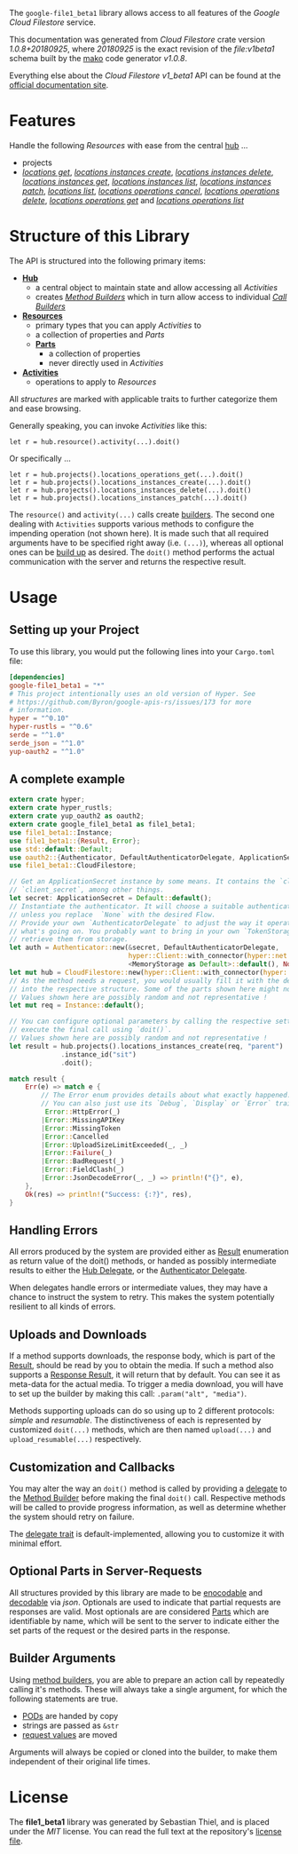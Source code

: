 <!---
DO NOT EDIT !
This file was generated automatically from 'src/mako/api/README.md.mako'
DO NOT EDIT !
-->
The `google-file1_beta1` library allows access to all features of the *Google Cloud Filestore* service.

This documentation was generated from *Cloud Filestore* crate version *1.0.8+20180925*, where *20180925* is the exact revision of the *file:v1beta1* schema built by the [mako](http://www.makotemplates.org/) code generator *v1.0.8*.

Everything else about the *Cloud Filestore* *v1_beta1* API can be found at the
[official documentation site](https://cloud.google.com/filestore/).
# Features

Handle the following *Resources* with ease from the central [hub](https://docs.rs/google-file1_beta1/1.0.8+20180925/google_file1_beta1/struct.CloudFilestore.html) ... 

* projects
 * [*locations get*](https://docs.rs/google-file1_beta1/1.0.8+20180925/google_file1_beta1/struct.ProjectLocationGetCall.html), [*locations instances create*](https://docs.rs/google-file1_beta1/1.0.8+20180925/google_file1_beta1/struct.ProjectLocationInstanceCreateCall.html), [*locations instances delete*](https://docs.rs/google-file1_beta1/1.0.8+20180925/google_file1_beta1/struct.ProjectLocationInstanceDeleteCall.html), [*locations instances get*](https://docs.rs/google-file1_beta1/1.0.8+20180925/google_file1_beta1/struct.ProjectLocationInstanceGetCall.html), [*locations instances list*](https://docs.rs/google-file1_beta1/1.0.8+20180925/google_file1_beta1/struct.ProjectLocationInstanceListCall.html), [*locations instances patch*](https://docs.rs/google-file1_beta1/1.0.8+20180925/google_file1_beta1/struct.ProjectLocationInstancePatchCall.html), [*locations list*](https://docs.rs/google-file1_beta1/1.0.8+20180925/google_file1_beta1/struct.ProjectLocationListCall.html), [*locations operations cancel*](https://docs.rs/google-file1_beta1/1.0.8+20180925/google_file1_beta1/struct.ProjectLocationOperationCancelCall.html), [*locations operations delete*](https://docs.rs/google-file1_beta1/1.0.8+20180925/google_file1_beta1/struct.ProjectLocationOperationDeleteCall.html), [*locations operations get*](https://docs.rs/google-file1_beta1/1.0.8+20180925/google_file1_beta1/struct.ProjectLocationOperationGetCall.html) and [*locations operations list*](https://docs.rs/google-file1_beta1/1.0.8+20180925/google_file1_beta1/struct.ProjectLocationOperationListCall.html)




# Structure of this Library

The API is structured into the following primary items:

* **[Hub](https://docs.rs/google-file1_beta1/1.0.8+20180925/google_file1_beta1/struct.CloudFilestore.html)**
    * a central object to maintain state and allow accessing all *Activities*
    * creates [*Method Builders*](https://docs.rs/google-file1_beta1/1.0.8+20180925/google_file1_beta1/trait.MethodsBuilder.html) which in turn
      allow access to individual [*Call Builders*](https://docs.rs/google-file1_beta1/1.0.8+20180925/google_file1_beta1/trait.CallBuilder.html)
* **[Resources](https://docs.rs/google-file1_beta1/1.0.8+20180925/google_file1_beta1/trait.Resource.html)**
    * primary types that you can apply *Activities* to
    * a collection of properties and *Parts*
    * **[Parts](https://docs.rs/google-file1_beta1/1.0.8+20180925/google_file1_beta1/trait.Part.html)**
        * a collection of properties
        * never directly used in *Activities*
* **[Activities](https://docs.rs/google-file1_beta1/1.0.8+20180925/google_file1_beta1/trait.CallBuilder.html)**
    * operations to apply to *Resources*

All *structures* are marked with applicable traits to further categorize them and ease browsing.

Generally speaking, you can invoke *Activities* like this:

```Rust,ignore
let r = hub.resource().activity(...).doit()
```

Or specifically ...

```ignore
let r = hub.projects().locations_operations_get(...).doit()
let r = hub.projects().locations_instances_create(...).doit()
let r = hub.projects().locations_instances_delete(...).doit()
let r = hub.projects().locations_instances_patch(...).doit()
```

The `resource()` and `activity(...)` calls create [builders][builder-pattern]. The second one dealing with `Activities` 
supports various methods to configure the impending operation (not shown here). It is made such that all required arguments have to be 
specified right away (i.e. `(...)`), whereas all optional ones can be [build up][builder-pattern] as desired.
The `doit()` method performs the actual communication with the server and returns the respective result.

# Usage

## Setting up your Project

To use this library, you would put the following lines into your `Cargo.toml` file:

```toml
[dependencies]
google-file1_beta1 = "*"
# This project intentionally uses an old version of Hyper. See
# https://github.com/Byron/google-apis-rs/issues/173 for more
# information.
hyper = "^0.10"
hyper-rustls = "^0.6"
serde = "^1.0"
serde_json = "^1.0"
yup-oauth2 = "^1.0"
```

## A complete example

```Rust
extern crate hyper;
extern crate hyper_rustls;
extern crate yup_oauth2 as oauth2;
extern crate google_file1_beta1 as file1_beta1;
use file1_beta1::Instance;
use file1_beta1::{Result, Error};
use std::default::Default;
use oauth2::{Authenticator, DefaultAuthenticatorDelegate, ApplicationSecret, MemoryStorage};
use file1_beta1::CloudFilestore;

// Get an ApplicationSecret instance by some means. It contains the `client_id` and 
// `client_secret`, among other things.
let secret: ApplicationSecret = Default::default();
// Instantiate the authenticator. It will choose a suitable authentication flow for you, 
// unless you replace  `None` with the desired Flow.
// Provide your own `AuthenticatorDelegate` to adjust the way it operates and get feedback about 
// what's going on. You probably want to bring in your own `TokenStorage` to persist tokens and
// retrieve them from storage.
let auth = Authenticator::new(&secret, DefaultAuthenticatorDelegate,
                              hyper::Client::with_connector(hyper::net::HttpsConnector::new(hyper_rustls::TlsClient::new())),
                              <MemoryStorage as Default>::default(), None);
let mut hub = CloudFilestore::new(hyper::Client::with_connector(hyper::net::HttpsConnector::new(hyper_rustls::TlsClient::new())), auth);
// As the method needs a request, you would usually fill it with the desired information
// into the respective structure. Some of the parts shown here might not be applicable !
// Values shown here are possibly random and not representative !
let mut req = Instance::default();

// You can configure optional parameters by calling the respective setters at will, and
// execute the final call using `doit()`.
// Values shown here are possibly random and not representative !
let result = hub.projects().locations_instances_create(req, "parent")
             .instance_id("sit")
             .doit();

match result {
    Err(e) => match e {
        // The Error enum provides details about what exactly happened.
        // You can also just use its `Debug`, `Display` or `Error` traits
         Error::HttpError(_)
        |Error::MissingAPIKey
        |Error::MissingToken
        |Error::Cancelled
        |Error::UploadSizeLimitExceeded(_, _)
        |Error::Failure(_)
        |Error::BadRequest(_)
        |Error::FieldClash(_)
        |Error::JsonDecodeError(_, _) => println!("{}", e),
    },
    Ok(res) => println!("Success: {:?}", res),
}

```
## Handling Errors

All errors produced by the system are provided either as [Result](https://docs.rs/google-file1_beta1/1.0.8+20180925/google_file1_beta1/enum.Result.html) enumeration as return value of 
the doit() methods, or handed as possibly intermediate results to either the 
[Hub Delegate](https://docs.rs/google-file1_beta1/1.0.8+20180925/google_file1_beta1/trait.Delegate.html), or the [Authenticator Delegate](https://docs.rs/yup-oauth2/*/yup_oauth2/trait.AuthenticatorDelegate.html).

When delegates handle errors or intermediate values, they may have a chance to instruct the system to retry. This 
makes the system potentially resilient to all kinds of errors.

## Uploads and Downloads
If a method supports downloads, the response body, which is part of the [Result](https://docs.rs/google-file1_beta1/1.0.8+20180925/google_file1_beta1/enum.Result.html), should be
read by you to obtain the media.
If such a method also supports a [Response Result](https://docs.rs/google-file1_beta1/1.0.8+20180925/google_file1_beta1/trait.ResponseResult.html), it will return that by default.
You can see it as meta-data for the actual media. To trigger a media download, you will have to set up the builder by making
this call: `.param("alt", "media")`.

Methods supporting uploads can do so using up to 2 different protocols: 
*simple* and *resumable*. The distinctiveness of each is represented by customized 
`doit(...)` methods, which are then named `upload(...)` and `upload_resumable(...)` respectively.

## Customization and Callbacks

You may alter the way an `doit()` method is called by providing a [delegate](https://docs.rs/google-file1_beta1/1.0.8+20180925/google_file1_beta1/trait.Delegate.html) to the 
[Method Builder](https://docs.rs/google-file1_beta1/1.0.8+20180925/google_file1_beta1/trait.CallBuilder.html) before making the final `doit()` call. 
Respective methods will be called to provide progress information, as well as determine whether the system should 
retry on failure.

The [delegate trait](https://docs.rs/google-file1_beta1/1.0.8+20180925/google_file1_beta1/trait.Delegate.html) is default-implemented, allowing you to customize it with minimal effort.

## Optional Parts in Server-Requests

All structures provided by this library are made to be [enocodable](https://docs.rs/google-file1_beta1/1.0.8+20180925/google_file1_beta1/trait.RequestValue.html) and 
[decodable](https://docs.rs/google-file1_beta1/1.0.8+20180925/google_file1_beta1/trait.ResponseResult.html) via *json*. Optionals are used to indicate that partial requests are responses 
are valid.
Most optionals are are considered [Parts](https://docs.rs/google-file1_beta1/1.0.8+20180925/google_file1_beta1/trait.Part.html) which are identifiable by name, which will be sent to 
the server to indicate either the set parts of the request or the desired parts in the response.

## Builder Arguments

Using [method builders](https://docs.rs/google-file1_beta1/1.0.8+20180925/google_file1_beta1/trait.CallBuilder.html), you are able to prepare an action call by repeatedly calling it's methods.
These will always take a single argument, for which the following statements are true.

* [PODs][wiki-pod] are handed by copy
* strings are passed as `&str`
* [request values](https://docs.rs/google-file1_beta1/1.0.8+20180925/google_file1_beta1/trait.RequestValue.html) are moved

Arguments will always be copied or cloned into the builder, to make them independent of their original life times.

[wiki-pod]: http://en.wikipedia.org/wiki/Plain_old_data_structure
[builder-pattern]: http://en.wikipedia.org/wiki/Builder_pattern
[google-go-api]: https://github.com/google/google-api-go-client

# License
The **file1_beta1** library was generated by Sebastian Thiel, and is placed 
under the *MIT* license.
You can read the full text at the repository's [license file][repo-license].

[repo-license]: https://github.com/Byron/google-apis-rsblob/master/LICENSE.md

